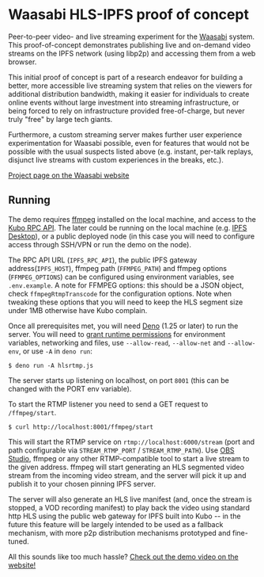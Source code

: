 # Waasabi HLS-IPFS proof of concept

Peer-to-peer video- and live streaming experiment for the [Waasabi](https://waasabi.org) system. This proof-of-concept demonstrates publishing live and on-demand video streams on the IPFS network (using libp2p) and accessing them from a web browser.

This initial proof of concept is part of a research endeavor for building a better, more accessible live streaming system that relies on the viewers for additional distribution bandwidth, making it easier for individuals to create online events without large investment into streaming infrastructure, or being forced to rely on infrastructure provided free-of-charge, but never truly "free" by large tech giants.

Furthermore, a custom streaming server makes further user experience experimentation for Waasabi possible, even for features that would not be possible with the usual suspects listed above (e.g. instant, per-talk replays, disjunct live streams with custom experiences in the breaks, etc.).

[Project page on the Waasabi website](https://waasabi.org/projects/waasabi-p2p.html)

## Running

The demo requires [ffmpeg](https://ffmpeg.org) installed on the local machine, and access to the [Kubo RPC API](https://docs.ipfs.tech/reference/kubo/rpc/). The later could be running on the local machine (e.g. [IPFS Desktop](https://docs.ipfs.tech/install/ipfs-desktop/)), or a public deployed node (in this case you will need to configure access through SSH/VPN or run the demo on the node).

The RPC API URL (`IPFS_RPC_API`), the public IPFS gateway address(`IPFS_HOST`), ffmpeg path (`FFMPEG_PATH`) and ffmpeg options (`FFMPEG_OPTIONS`) can be configured using environment variables, see `.env.example`. A note for FFMPEG options: this should be a JSON object, check `ffmpegRtmpTranscode` for the configuration options. Note when tweaking these options that you will need to keep the HLS segment size under 1MB otherwise have Kubo complain.

Once all prerequisites met, you will need [Deno](https://deno.land/) (1.25 or later) to run the server. You will need to [grant runtime permissions](https://deno.land/manual@v1.27.0/runtime/permission_apis) for environment variables, networking and files, use `--allow-read`, `--allow-net` and `--allow-env`, or use `-A` in `deno run`:

```
$ deno run -A hlsrtmp.js
```

The server starts up listening on localhost, on port `8001` (this can be changed with the PORT env variable).

To start the RTMP listener you need to send a GET request to `/ffmpeg/start`.

```
$ curl http://localhost:8001/ffmpeg/start
```

This will start the RTMP service on `rtmp://localhost:6000/stream` (port and path configurable via `STREAM_RTMP_PORT` / `STREAM_RTMP_PATH`). Use [OBS Studio](https://obsproject.com/), ffmpeg or any other RTMP-compatible tool to start a live stream to the given address. ffmpeg will start generating an HLS segmented video stream from the incoming video stream, and the server will pick it up and publish it to your chosen pinning IPFS server.

The server will also generate an HLS live manifest (and, once the stream is stopped, a VOD recording manifest) to play back the video using standard http HLS using the public web gateway for IPFS built into Kubo -- in the future this feature will be largely intended to be used as a fallback mechanism, with more p2p distribution mechanisms prototyped and fine-tuned.

All this sounds like too much hassle? [Check out the demo video on the website!](https://waasabi.org/projects/waasabi-p2p.html)
